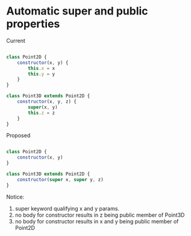 # Automatic super and public properties

Current

```javascript

class Point2D {
    constructor(x, y) {
        this.x = x
        this.y = y
    }
}

class Point3D extends Point2D {
    constructor(x, y, z) {
        super(x, y)
        this.z = z
    }
}

```

Proposed

```javascript

class Point2D {
    constructor(x, y)
}

class Point3D extends Point2D {
    constructor(super x, super y, z)
}

```

Notice:
1. super keyword qualifying x and y params.
2. no body for constructor results in z being public member of Point3D
3. no body for constructor results in x and y being public member of Point2D
